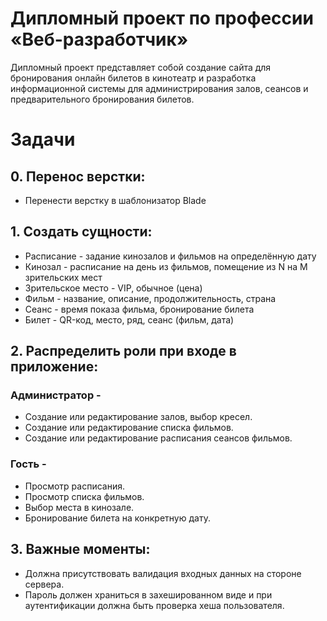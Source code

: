 # Дипломный проект по профессии «Веб-разработчик»

Дипломный проект представляет собой создание сайта для бронирования онлайн билетов в кинотеатр и разработка информационной системы для администрирования залов, сеансов и предварительного бронирования билетов.

# Задачи

## 0. Перенос верстки:

-   Перенести верстку в шаблонизатор Blade

## 1. Создать сущности:

-   Расписание - задание кинозалов и фильмов на определённую дату
-   Кинозал - расписание на день из фильмов, помещение из N на M зрительских мест
-   Зрительское место - VIP, обычное (цена)
-   Фильм - название, описание, продолжительность, страна
-   Сеанс - время показа фильма, бронирование билета
-   Билет - QR-код, место, ряд, сеанс (фильм, дата)

## 2. Распределить роли при входе в приложение:

### Администратор -

-   Создание или редактирование залов, выбор кресел.
-   Создание или редактирование списка фильмов.
-   Создание или редактирование расписания сеансов фильмов.

### Гость -

-   Просмотр расписания.
-   Просмотр списка фильмов.
-   Выбор места в кинозале.
-   Бронирование билета на конкретную дату.

## 3. Важные моменты:

-   Должна присутствовать валидация входных данных на стороне сервера.
-   Пароль должен храниться в захешированном виде и при аутентификации должна быть проверка хеша пользователя.
